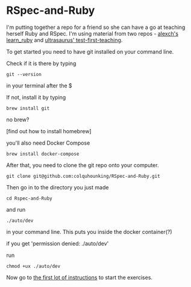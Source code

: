 # RSpec-and-Ruby

I'm putting together a repo for a friend so she can have a go at teaching herself Ruby and RSpec.
I'm using material from two repos - [alexch's learn_ruby](https://github.com/alexch/learn_ruby) and [ultrasaurus' test-first-teaching](https://github.com/ultrasaurus/test-first-teaching).

To get started you need to have git installed on your command line.

Check if it is there by typing
```
git --version
```
in your terminal after the $

If not, install it by typing

```
brew install git
```

no brew?

[find out how to install homebrew]

you'll also need Docker Compose

```
brew install docker-compose
```

After that, you need to clone the git repo onto your computer.

```
git clone git@github.com:colquhounking/RSpec-and-Ruby.git
```

Then go in to the directory you just made

```
cd Rspec-and-Ruby
```

and run

```
./auto/dev
```

in your command line. This puts you inside the docker container(?)

if you get 'permission denied: ./auto/dev'

run

```
chmod +ux ./auto/dev
```

Now go to [the first lot of instructions](00_hello_instructions.md) to start the exercises.
